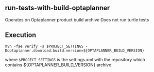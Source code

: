 run-tests-with-build-optaplanner
------------------------------------
Operates on Optaplanner product build archive
Does not run turtle tests

Execution
-------------------------------------
`mvn -fae verify -s $PROJECT_SETTINGS -Doptaplanner.download.build.version=${OPTAPLANNER_BUILD_VERSION}`

where `$PROJECT_SETTINGS` is the settings.xml with the repository which contains ${OPTAPLANNER_BUILD_VERSION} archive